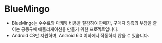 # BlueMingo

 - BlueMingo는 수수료와 마케팅 비용을 절감하여 판매자, 구매자 양측의 부담을 줄이는 공동구매 애플리케이션을 만들기 위한 프로젝트입니다. 
 - Android OS만 지원하며, Android 6.0 이하에서 작동하지 않을 수 있습니다.
